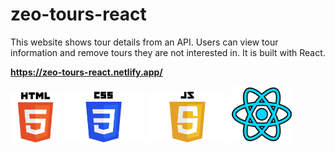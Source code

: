 # zeo-tours-react
This website shows tour details from an API. Users can view tour information and remove tours they are not interested in. It is built with React.
 
<strong style="font-weight:bold; display:block; width:100%;">https://zeo-tours-react.netlify.app/</strong>


<div style=" disply:flex; justify-content: center; margin: 0 auto">
<img src="/public/HTML5_logo_and_wordmark.svg.png" alt="Description" width="80px" >
<img src="/public/CSS-Logo.png" alt="Description" width="130px" >
<img src="/public/JavaScript-Logo-2048x1280.png" alt="Description" width="130px" >
 <img src="/public/react.png" alt="Description" width="100px" >
</div>
 
